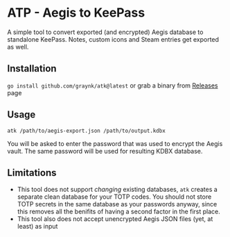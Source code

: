 # ATP - Aegis to KeePass

A simple tool to convert exported (and encrypted) Aegis database to standalone KeePass. Notes, custom icons and Steam entries get exported as well.

## Installation
`go install github.com/graynk/atk@latest` or grab a binary from [Releases](https://github.com/graynk/atk/releases) page

## Usage
`atk /path/to/aegis-export.json /path/to/output.kdbx`

You will be asked to enter the password that was used to encrypt the Aegis vault. The same password will be used for resulting KDBX database.

## Limitations
* This tool does not support _changing_ existing databases, `atk` creates a separate clean database for your TOTP codes. You should not store TOTP secrets in the same database as your passwords anyway, since this removes all the benifits of having a second factor in the first place.
* This tool also does not accept unencrypted Aegis JSON files (yet, at least) as input
